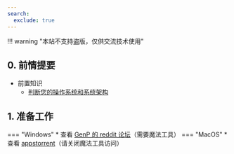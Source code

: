 ```yaml
---
search:
  exclude: true
---
```


!!! warning "本站不支持盗版，仅供交流技术使用"

## 0. 前情提要  
- 前置知识  
    - [判断您的操作系统和系统架构](../../技巧/计算机基础/判断您的操作系统和系统架构.md)  

## 1. 准备工作
=== "Windows"
    * 查看 [GenP 的 reddit 论坛](https://www.reddit.com/r/GenP/wiki/redditgenpguides/#wiki_.2B50_download_directory)（需要魔法工具）
=== "MacOS"
    * 查看 [appstorrent](https://appstorrent.ru/)（请关闭魔法工具访问）